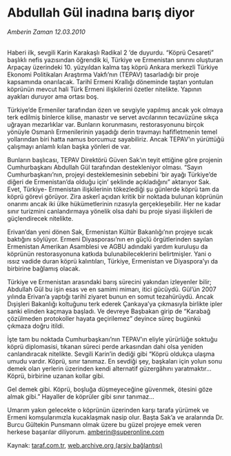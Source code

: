 # Abdullah Gül inadına barış diyor

*Amberin Zaman 12.03.2010*

<div class="yazi"><p><br/>Haberi ilk, sevgili Karin Karakaşlı Radikal 2 ’de duyurdu. “Köprü Cesareti” başlıklı nefis yazısından öğrendik ki, Türkiye ve Ermenistan sınırını oluşturan Arpaçay üzerindeki 10. yüzyıldan kalma taş köprü Ankara merkezli Türkiye Ekonomi Politikaları Araştırma Vakfı’nın (TEPAV) tasarladığı bir proje kapsamında onarılacak. Tarihî Ermeni Krallığı döneminde taştan yontulan köprünün mevcut hali Türk Ermeni ilişkilerini özetler nitelikte. Yapının ayakları duruyor ama ortası boş.</p>
<p>Türkiye’de Ermeniler tarafından özen ve sevgiyle yapılmış ancak yok olmaya terk edilmiş binlerce kilise, manastır ve servet avcılarının tecavüzüne sıkça uğrayan mezarlıklar var. Bunların korunmasını, restorasyonunu birçok yönüyle Osmanlı Ermenilerinin yaşadığı derin travmayı hafifletmenin temel yollarından biri hatta namus borcumuz sayabiliriz. Ancak TEPAV’ın yürüttüğü çalışmayı anlamlı kılan başka yönleri de var.</p>
<p>Bunların başlıcası, TEPAV Direktörü Güven Sak’ın teyit ettiğine göre projenin Cumhurbaşkanı Abdullah Gül tarafından destekleniyor olması. “Sayın Cumhurbaşkanı’nın, projeyi desteklemesinin sebebini ‘bir ayağı Türkiye’de diğeri de Ermenistan’da olduğu için’ şeklinde açıkladığını” aktarıyor Sak. Evet, Türkiye- Ermenistan ilişkilerinin tökezlediği şu günlerde köprü tam da köprü görevi görüyor. Zira askerî açıdan kritik bir noktada bulunan köprünün onarımı ancak iki ülke hükümetlerinin rızasıyla gerçekleşebilir. Her ne kadar sınır turizmini canlandırmaya yönelik olsa dahi bu proje siyasi ilişkileri de güçlendirecek nitelikte.</p>
<p>Erivan’dan yeni dönen Sak, Ermenistan Kültür Bakanlığı’nın projeye sıcak baktığını söylüyor. Ermeni Diyasporası’nın en güçlü örgütlerinden sayılan Ermenistan Amerikan Asamblesi ve AGBU adındaki yardım kuruluşu da köprünün restorasyonuna katkıda bulunabileceklerini belirtmişler. Yani o ıssız vadide duran köprü kalıntıları, Türkiye, Ermenistan ve Diyaspora’yı da birbirine bağlamış olacak.</p>
<p>Türkiye ve Ermenistan arasındaki barış sürecini yakından izleyenler bilir; Abdullah Gül bu işin esas ve en samimi mimarı, itici gücüydü. Gül’ün 2007 yılında Erivan’a yaptığı tarihî ziyaret bunun en somut tezahürüydü. Ancak Dışişleri Bakanlığı koltuğunu terk ederek Çankaya’ya çıkmasıyla birlikte ipler sanki elinden kaçmaya başladı. Ve devreye Başbakan girip de “Karabağ çözülmeden protokoller hayata geçirilemez” deyince süreç bugünkü çıkmaza doğru itildi.</p>
<p>İşte tam bu noktada Cumhurbaşkanı’nın TEPAV’ın eliyle yürürlüğe soktuğu köprü diplomasisi, tıkanan süreci perde arkasından dahi olsa yeniden canlandıracak nitelikte. Sevgili Karin’in dediği gibi “Köprü oldukça ulaşma umudu vardır. Köprü, sınır tanımaz. En sevdiği şey, başkaları için yolun sonu demek olan yerlerin üzerinden kendi alternatif güzergâhını yaratmaktır... Köprü, birbirine uzanan kollar gibi.</p>
<p>Gel demek gibi. Köprü, boşluğa düşmeyeceğine güvenmek, ötesini göze almak gibi.” Hayaller de köprüler gibi sınır tanımaz...</p>
<p>Umarım yakın gelecekte o köprünün üzerinden karşı tarafa yürümek ve Ermeni komşularımızla kucaklaşmak nasip olur. Başta Sak’a ve aralarında Dr. Burcu Gültekin Punsmann olmak üzere bu güzel projeye emek veren herkese başarılar diliyorum. <a href="mailto:amberin@superonline.com">amberin@superonline.com</a></p>
</div>

Kaynak: [taraf.com.tr](http://www.taraf.com.tr:80/makale/10409.htm), [web.archive.org (arşiv bağlantısı)](http://web.archive.org/web/20100315080146/http://www.taraf.com.tr:80/makale/10409.htm)
